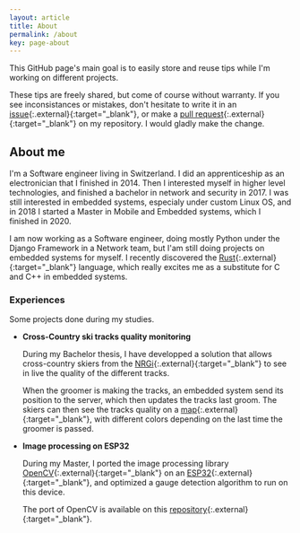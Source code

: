 ```yaml
---
layout: article
title: About
permalink: /about
key: page-about
---
```


This GitHub page's main goal is to easily store and reuse tips while I'm working on different projects. 

These tips are freely shared, but come of course without warranty. If you see inconsistances or mistakes, don't hesitate to write it in an [issue](https://github.com/joachimBurket/joachimBurket.github.io/issues){:.external}{:target="_blank"}, or make a [pull request](https://github.com/joachimBurket/joachimBurket.github.io/pulls){:.external}{:target="_blank"} on my repository. I would gladly make the change.


## About me

I'm a Software engineer living in Switzerland. I did an apprenticeship as an electronician that I finished in 2014. Then I interested myself in higher level technologies, and finished a bachelor in network and security in 2017. I was still interested in embedded systems, especialy under custom Linux OS, and in 2018 I started a Master in Mobile and Embedded systems, which I finished in 2020.

I am now working as a Software engineer, doing mostly Python under the Django Framework in a Network team, but I'am still doing projects on embedded systems for myself. I recently discovered the [Rust](https://www.rust-lang.org/){:.external}{:target="_blank"} language, which really excites me as a substitute for C and C++ in embedded systems.


### Experiences

Some projects done during my studies.

* **Cross-Country ski tracks quality monitoring**

    During my Bachelor thesis, I have developped a solution that allows cross-country skiers from the [NRGi](https://www.nrgi.ch/){:.external}{:target="_blank"} to see in live the quality of the different tracks.

    When the groomer is making the tracks, an embedded system send its position to the server, which then updates the tracks last groom. The skiers can then see the tracks quality on a [map](https://track.nrgi.ch/){:.external}{:target="_blank"}, with different colors depending on the last time the groomer is passed.

* **Image processing on ESP32**

    During my Master, I ported the image processing library [OpenCV](https://opencv.org/){:.external}{:target="_blank"} on an [ESP32](https://www.espressif.com/en/products/socs/esp32){:.external}{:target="_blank"}, and optimized a gauge detection algorithm to run on this device. 
    
    The port of OpenCV is available on this [repository](https://github.com/joachimBurket/esp32-opencv){:.external}{:target="_blank"}.
